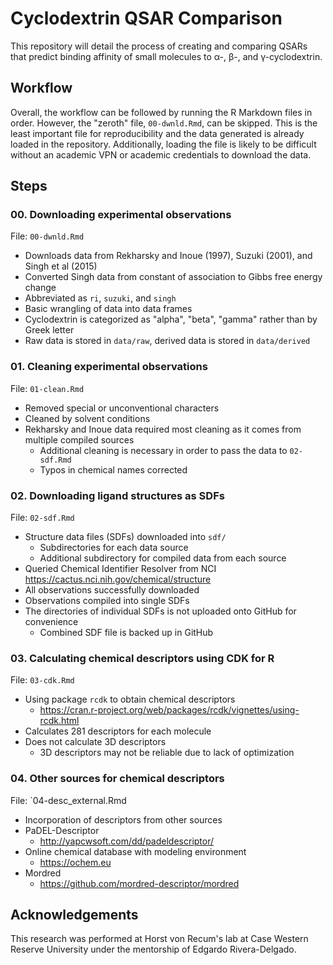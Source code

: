# Cyclodextrin QSAR Comparison

This repository will detail the process of creating and comparing QSARs that predict binding affinity of small molecules to  α-, β-, and γ-cyclodextrin.

## Workflow

Overall, the workflow can be followed by running the R Markdown files in order. However, the "zeroth" file, `00-dwnld.Rmd`, can be skipped. This is the least important file for reproducibility and the data generated is already loaded in the repository. Additionally, loading the file is likely to be difficult without an academic VPN or academic credentials to download the data. 

## Steps

### 00. Downloading experimental observations

File: `00-dwnld.Rmd`

- Downloads data from Rekharsky and Inoue (1997), Suzuki (2001), and Singh et al (2015)
- Converted Singh data from constant of association to Gibbs free energy change
- Abbreviated as `ri`, `suzuki`, and `singh`
- Basic wrangling of data into data frames
- Cyclodextrin is categorized as "alpha", "beta", "gamma" rather than by Greek letter
- Raw data is stored in `data/raw`, derived data is stored in `data/derived`

### 01. Cleaning experimental observations

File: `01-clean.Rmd`

- Removed special or unconventional characters
- Cleaned by solvent conditions
- Rekharsky and Inoue data required most cleaning as it comes from multiple compiled sources
  - Additional cleaning is necessary in order to pass the data to `02-sdf.Rmd`
  - Typos in chemical names corrected

### 02. Downloading ligand structures as SDFs

File: `02-sdf.Rmd`

- Structure data files (SDFs) downloaded into `sdf/`
  - Subdirectories for each data source
  - Additional subdirectory for compiled data from each source
- Queried Chemical Identifier Resolver from NCI https://cactus.nci.nih.gov/chemical/structure
- All observations successfully downloaded
- Observations compiled into single SDFs
- The directories of individual SDFs is not uploaded onto GitHub for convenience
  - Combined SDF file is backed up in GitHub

### 03. Calculating chemical descriptors using CDK for R

File: `03-cdk.Rmd`

- Using package `rcdk` to obtain chemical descriptors
  - https://cran.r-project.org/web/packages/rcdk/vignettes/using-rcdk.html
- Calculates 281 descriptors for each molecule
- Does not calculate 3D descriptors
  - 3D descriptors may not be reliable due to lack of optimization

### 04. Other sources for chemical descriptors

File: `04-desc_external.Rmd

- Incorporation of descriptors from other sources
- PaDEL-Descriptor
  - http://yapcwsoft.com/dd/padeldescriptor/
- Online chemical database with modeling environment
  - https://ochem.eu
- Mordred
  - https://github.com/mordred-descriptor/mordred

## Acknowledgements

This research was performed at Horst von Recum's lab at Case Western Reserve University under the mentorship of Edgardo Rivera-Delgado. 